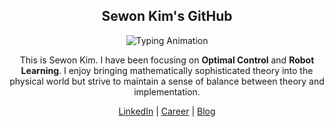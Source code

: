 <div align="center">
  
  ## Sewon Kim's GitHub
  
  <div align="center">

  <div align="center">
    <img 
      src="https://readme-typing-svg.herokuapp.com?font=sans-serif&size=24&duration=3000&pause=1000&color=808080&center=true&vCenter=true&width=1000&lines=Embodied+System%2C+Optimal+Control%2C+and+Robot+Learning+✨" 
      alt="Typing Animation" 
      style="max-width: 80%; height: auto;" />
  </div>



</div>

This is Sewon Kim. I have been focusing on **Optimal Control** and **Robot Learning**. I enjoy bringing mathematically sophisticated theory into the physical world but strive to maintain a sense of balance between theory and implementation.

<div align="center">
  <a href="https://www.linkedin.com/in/wontothree/">LinkedIn</a> |
  <a href="https://wontothree.github.io/">Career</a> |
  <a href="https://wontothree.github.io/blog">Blog</a>
</div>
